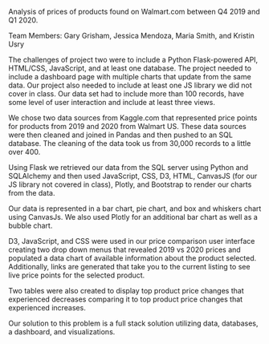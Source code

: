 Analysis of prices of products found on Walmart.com between Q4 2019 and Q1 2020. 

Team Members: Gary Grisham, Jessica Mendoza, Maria Smith, and Kristin Usry 

The challenges of project two were to include a Python Flask-powered API, HTML/CSS, JavaScript, and at least one database.  The project needed to include a dashboard page with multiple charts that update from the same data.  Our project also needed to include at least one JS library we did not cover in class.  Our data set had to include more than 100 records, have some level of user interaction and include at least three views.  

We chose two data sources from Kaggle.com that represented price points for products from 2019 and 2020 from Walmart US.  These data sources were then cleaned and joined in Pandas and then pushed to an SQL database. The cleaning of the data took us from 30,000 records to a little over 400.    

Using Flask we retrieved our data from the SQL server using Python and SQLAlchemy and then used JavaScript, CSS, D3, HTML, CanvasJS (for our JS library not covered in class), Plotly, and Bootstrap to render our charts from the data.

Our data is represented in a bar chart, pie chart, and box and whiskers chart using CanvasJs.  We also used Plotly for an additional bar chart as well as a bubble chart.  

D3, JavaScript, and CSS were used in our price comparison user interface creating two drop down menus that revealed 2019 vs 2020 prices and populated a data chart of available information about the product selected.   Additionally, links are generated that take you to the current listing to see live price points for the selected product.  

Two tables were also created to display top product price changes that experienced decreases comparing it to top product price changes that experienced increases.  

Our solution to this problem is a full stack solution utilizing data, databases, a dashboard, and visualizations.  
